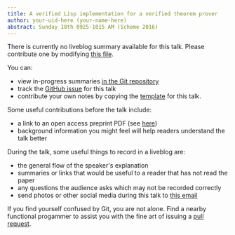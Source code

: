 ```yaml
---
title: A verified Lisp implementation for a verified theorem prover
author: your-uid-here (your-name-here)
abstract: Sunday 18th 0925-1015 AM (Scheme 2016)
---
```


There is currently no liveblog summary available for this talk. Please contribute one by modifying [this file](https://github.com/ocamllabs/icfp2016-blog/blob/master/Scheme/a-verified-lisp-implementation.md).

You can:
* view in-progress summaries [in the Git repository](https://github.com/ocamllabs/icfp2016-blog/tree/master/Scheme/a-verified-lisp-implementation/)
* track the [GitHub issue](https://github.com/ocamllabs/icfp2016-blog/issues/9) for this talk
* contribute your own notes by copying the [template](a-verified-lisp-implementation/template.md) for this talk.

Some useful contributions before the talk include:
* a link to an open access preprint PDF (see [here](https://github.com/gasche/icfp2016-papers))
* background information you might feel will help readers understand the talk better

During the talk, some useful things to record in a liveblog are:
* the general flow of the speaker's explanation
* summaries or links that would be useful to a reader that has not read the paper
* any questions the audience asks which may not be recorded correctly
* send photos or other social media during this talk to [this email](mailto:icfp16.photos@gmail.com?subject=Scheme:a-verified-lisp-implementation)

If you find yourself confused by Git, you are not alone. Find a nearby functional progammer
to assist you with the fine art of issuing a [pull request](https://help.github.com/articles/about-pull-requests/).

